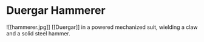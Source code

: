 # Duergar Hammerer
![[hammerer.jpg]]
[[Duergar]] in a powered mechanized suit, wielding a claw and a solid steel hammer.